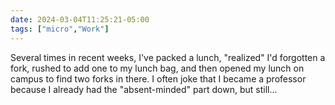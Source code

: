 ```yaml
---
date: 2024-03-04T11:25:21-05:00
tags: ["micro","Work"]
---
```

Several times in recent weeks, I've packed a lunch, "realized" I'd forgotten a fork, rushed to add one to my lunch bag, and then opened my lunch on campus to find two forks in there. I often joke that I became a professor because I already had the "absent-minded" part down, but still...